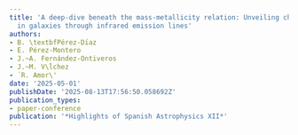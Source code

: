 ```yaml
---
title: 'A deep-dive beneath the mass-metallicity relation: Unveiling chemical enrichment
  in galaxies through infrared emission lines'
authors:
- B. \textbfPérez-Dı́az
- E. Pérez-Montero
- J.~A. Fernández-Ontiveros
- J.~M. V\ĺchez
- ́ R. Amor\'
date: '2025-05-01'
publishDate: '2025-08-13T17:56:50.058692Z'
publication_types:
- paper-conference
publication: '*Highlights of Spanish Astrophysics XII*'
---
```

